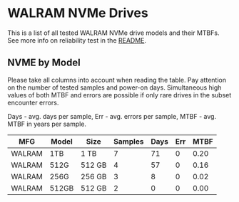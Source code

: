 WALRAM NVMe Drives
==================

This is a list of all tested WALRAM NVMe drive models and their MTBFs. See more
info on reliability test in the [README](https://github.com/linuxhw/SMART).

NVME by Model
------------

Please take all columns into account when reading the table. Pay attention on the
number of tested samples and power-on days. Simultaneous high values of both MTBF
and errors are possible if only rare drives in the subset encounter errors.

Days - avg. days per sample,
Err  - avg. errors per sample,
MTBF - avg. MTBF in years per sample.

| MFG       | Model              | Size   | Samples | Days  | Err   | MTBF |
|-----------|--------------------|--------|---------|-------|-------|------|
| WALRAM    | 1TB                | 1 TB   | 7       | 71    | 0     | 0.20   |
| WALRAM    | 512G               | 512 GB | 4       | 57    | 0     | 0.16   |
| WALRAM    | 256G               | 256 GB | 3       | 8     | 0     | 0.02   |
| WALRAM    | 512GB              | 512 GB | 2       | 0     | 0     | 0.00   |
